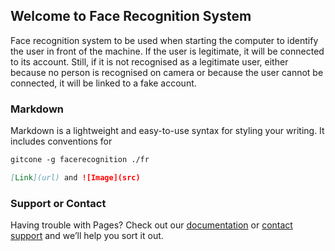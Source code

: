 ## Welcome to Face Recognition System

Face recognition system to be used when starting the computer to identify the user in front of the machine. If the user is legitimate, it will be connected to its account. Still, if it is not recognised as a legitimate user, either because no person is recognised on camera or because the user cannot be connected, it will be linked to a fake account.

### Markdown

Markdown is a lightweight and easy-to-use syntax for styling your writing. It includes conventions for


```markdown
gitcone -g facerecognition ./fr

[Link](url) and ![Image](src)
```

### Support or Contact

Having trouble with Pages? Check out our [documentation](https://help.github.com/categories/github-pages-basics/) or [contact support](https://github.com/contact) and we’ll help you sort it out.
